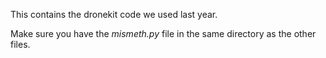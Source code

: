 This contains the dronekit code we used last year.

Make sure you have the *mismeth.py* file in the same directory as the other files.
